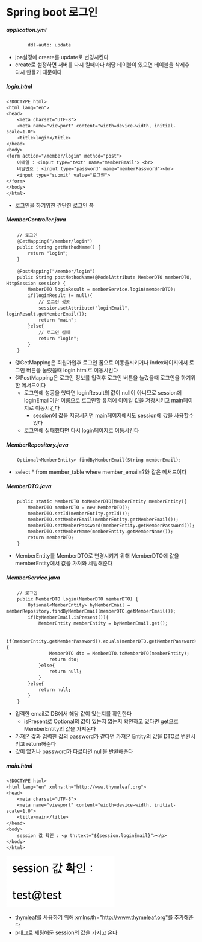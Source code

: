# Spring boot 로그인

##### application.yml
```
        ddl-auto: update
```
- jpa설정에 create를 update로 변경시킨다
- create로 설정하면 서버를 다시 킬때마다 해당 테이블이 있으면 테이블을 삭제후 다시 만들기 때문이다

##### login.html
```
<!DOCTYPE html>
<html lang="en">
<head>
    <meta charset="UTF-8">
    <meta name="viewport" content="width=device-width, initial-scale=1.0">
    <title>login</title>
</head>
<body>
<form action="/member/login" method="post">
    이메일 : <input type="text" name="memberEmail"> <br>
    비밀번호 : <input type="password" name="memberPassword"><br>
    <input type="submit" value="로그인">
</form>
</body>
</html>
```
- 로그인을 하기위한 간단한 로그인 폼

##### MemberController.java
```
    // 로그인
    @GetMapping("/member/login")
    public String getMethodName() {
        return "login";
    }
    
    @PostMapping("/member/login")
    public String postMethodName(@ModelAttribute MemberDTO memberDTO, HttpSession session) {
        MemberDTO loginResult = memberService.login(memberDTO);
        if(loginResult != null){
            // 로그인 성공
            session.setAttribute("loginEmail", loginResult.getMemberEmail());
            return "main";
        }else{
            // 로그인 실패
            return "login";
        }
    }
```
- @GetMapping은 회원가입후 로그인 폼으로 이동을시키거나 index페이지에서 로그인 버튼을 눌렀을때 login.html로 이동시킨다
- @PostMapping은 로그인 정보를 입력후 로그인 버튼을 눌렀을때 로그인을 하기위한 메서드이다
    - 로그인에 성공을 했다면 loginResult의 값이 null이 아니므로 session에 loginEmail이란 이름으로 로그인할 유저에 이메일 값을 저장시키고 main페이지로 이동시킨다
        - session에 값을 저장시키면 main페이지에서도 session에 값을 사용할수 있다
    - 로그인에 실패했다면 다시 login페이지로 이동시킨다


##### MemberRepository.java
```
    Optional<MemberEntity> findByMemberEmail(String memberEmail);
```
- select * from member_table where member_email=?와 같은 메서드이다

##### MemberDTO.java
```
    public static MemberDTO toMemberDTO(MemberEntity memberEntity){
        MemberDTO memberDTO = new MemberDTO();
        memberDTO.setId(memberEntity.getId());
        memberDTO.setMemberEmail(memberEntity.getMemberEmail());
        memberDTO.setMemberPassword(memberEntity.getMemberPassword());
        memberDTO.setMemberName(memberEntity.getMemberName());
        return memberDTO;
    }
```
- MemberEntity를 MemberDTO로 변경시키기 위해 MemberDTO에 값을 memberEntity에서 값을 가져와 세팅해준다

##### MemberService.java
```
    // 로그인
    public MemberDTO login(MemberDTO memberDTO) {
        Optional<MemberEntity> byMemberEmail = memberRepository.findByMemberEmail(memberDTO.getMemberEmail());
        if(byMemberEmail.isPresent()){
            MemberEntity memberEntity = byMemberEmail.get();
            
            if(memberEntity.getMemberPassword().equals(memberDTO.getMemberPassword())){
                MemberDTO dto = MemberDTO.toMemberDTO(memberEntity);
                return dto;
            }else{
                return null;
            }
        }else{
            return null;
        }
    }
```
- 입력한 email로 DB에서 해당 값이 있는지를 확인한다
    - isPresent로 Optional의 값이 있는지 없는지 확인하고 있다면 get으로 MemberEntity의 값을 가져온다
- 가져온 값과 입력한 값의 password가 같다면 가져온 Entity의 값을 DTO로 변환시키고 return해준다
- 값이 없거나 password가 다르다면 null을 반환해준다




##### main.html
```
<!DOCTYPE html>
<html lang="en" xmlns:th="http://www.thymeleaf.org">
<head>
    <meta charset="UTF-8">
    <meta name="viewport" content="width=device-width, initial-scale=1.0">
    <title>main</title>
</head>
<body>
    session 값 확인 : <p th:text="${session.loginEmail}"></p>
</body>
</html>
```
![1](../images/login/1.png)   
- thymleaf를 사용하기 위해 xmlns:th="http://www.thymeleaf.org"를 추가해준다
- p태그로 세팅해둔 session의 값을 가지고 온다
